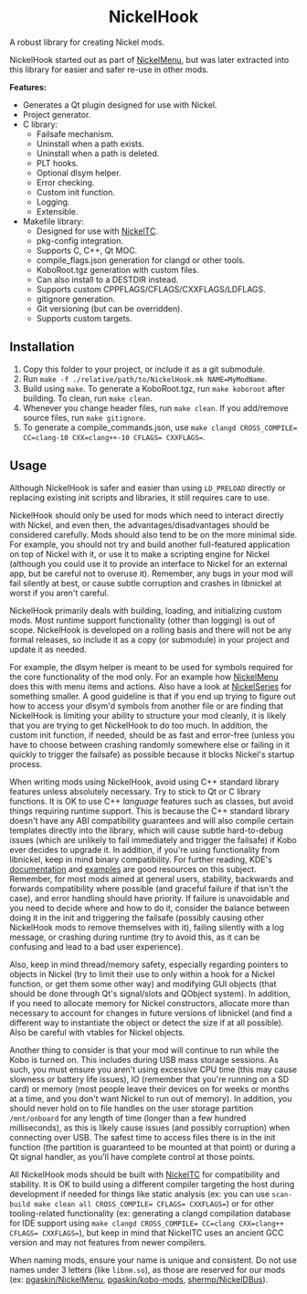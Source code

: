 <h1 align="center">NickelHook</h1>

A robust library for creating Nickel mods.

NickelHook started out as part of [NickelMenu](https://github.com/pgaskin/NickelMenu), but was later extracted into this library for easier and safer re-use in other mods.

**Features:**
- Generates a Qt plugin designed for use with Nickel.
- Project generator.
- C library:
  - Failsafe mechanism.
  - Uninstall when a path exists.
  - Uninstall when a path is deleted.
  - PLT hooks.
  - Optional dlsym helper.
  - Error checking.
  - Custom init function.
  - Logging.
  - Extensible.
- Makefile library:
  - Designed for use with [NickelTC](https://github.com/pgaskin/NickelTC).
  - pkg-config integration.
  - Supports C, C++, Qt MOC.
  - compile_flags.json generation for clangd or other tools.
  - KoboRoot.tgz generation with custom files.
  - Can also install to a DESTDIR instead.
  - Supports custom CPPFLAGS/CFLAGS/CXXFLAGS/LDFLAGS.
  - gitignore generation.
  - Git versioning (but can be overridden).
  - Supports custom targets.

## Installation

1. Copy this folder to your project, or include it as a git submodule.
2. Run `make -f ./relative/path/to/NickelHook.mk NAME=MyModName`.
3. Build using `make`. To generate a KoboRoot.tgz, run `make koboroot` after building. To clean, run `make clean`.
4. Whenever you change header files, run `make clean`. If you add/remove source files, run `make gitignore`.
5. To generate a compile_commands.json, use `make clangd CROSS_COMPILE= CC=clang-10 CXX=clang++-10 CFLAGS= CXXFLAGS=`.

## Usage

Although NickelHook is safer and easier than using `LD_PRELOAD` directly or replacing existing init scripts and libraries, it still requires care to use.

NickelHook should only be used for mods which need to interact directly with Nickel, and even then, the advantages/disadvantages should be considered carefully. Mods should also tend to be on the more minimal side. For example, you should not try and build another full-featured application on top of Nickel with it, or use it to make a scripting engine for Nickel (although you could use it to provide an interface to Nickel for an external app, but be careful not to overuse it). Remember, any bugs in your mod will fail silently at best, or cause subtle corruption and crashes in libnickel at worst if you aren't careful.

NickelHook primarily deals with building, loading, and initializing custom mods. Most runtime support functionality (other than logging) is out of scope. NickelHook is developed on a rolling basis and there will not be any formal releases, so include it as a copy (or submodule) in your project and update it as needed.

For example, the dlsym helper is meant to be used for symbols required for the core functionality of the mod only. For an example how [NickelMenu](https://github.com/pgaskin/NickelMenu) does this with menu items and actions. Also have a look at [NickelSeries](https://github.com/pgaskin/kobo-mods/tree/master/NickelSeries) for something smaller. A good guideline is that if you end up trying to figure out how to access your dlsym'd symbols from another file or are finding that NickelHook is limiting your ability to structure your mod cleanly, it is likely that you are trying to get NickelHook to do too much. In addition, the custom init function, if needed, should be as fast and error-free (unless you have to choose between crashing randomly somewhere else or failing in it quickly to trigger the failsafe) as possible because it blocks Nickel's startup process.

When writing mods using NickelHook, avoid using C++ standard library features unless absolutely necessary. Try to stick to Qt or C library functions. It is OK to use C++ *language* features such as classes, but avoid things requiring runtime support. This is because the C++ standard library doesn't have any ABI compatibility guarantees and will also compile certain templates directly into the library, which will cause subtle hard-to-debug issues (which are unlikely to fail immediately and trigger the failsafe) if Kobo ever decides to upgrade it. In addition, if you're using functionality from libnickel, keep in mind binary compatibility. For further reading, KDE's [documentation](https://community.kde.org/Policies/Binary_Compatibility_Issues_With_C%2B%2B) and [examples](https://community.kde.org/Policies/Binary_Compatibility_Examples) are good resources on this subject. Remember, for most mods aimed at general users, stability, backwards and forwards compatibility where possible (and graceful failure if that isn't the case), and error handling should have priority. If failure is unavoidable and you need to decide where and how to do it, consider the balance between doing it in the init and triggering the failsafe (possibly causing other NickelHook mods to remove themselves with it), failing silently with a log message, or crashing during runtime (try to avoid this, as it can be confusing and lead to a bad user experience).

Also, keep in mind thread/memory safety, especially regarding pointers to objects in Nickel (try to limit their use to only within a hook for a Nickel function, or get them some other way) and modifying GUI objects (that should be done through Qt's signal/slots and QObject system). In addition, if you need to allocate memory for Nickel constructors, allocate more than necessary to account for changes in future versions of libnickel (and find a different way to instantiate the object or detect the size if at all possible). Also be careful with vtables for Nickel objects.

Another thing to consider is that your mod will continue to run while the Kobo is turned on. This includes during USB mass storage sessions. As such, you must ensure you aren't using excessive CPU time (this may cause slowness or battery life issues), IO (remember that you're running on a SD card) or memory (most people leave their devices on for weeks or months at a time, and you don't want Nickel to run out of memory). In addition, you should never hold on to file handles on the user storage partition `/mnt/onboard` for any length of time (longer than a few hundred milliseconds), as this is likely cause issues (and possibly corruption) when connecting over USB. The safest time to access files there is in the init function (the partition is guaranteed to be mounted at that point) or during a Qt signal handler, as you'll have complete control at those points.

All NickelHook mods should be built with [NickelTC](https://github.com/pgaskin/NickelTC) for compatibility and stability. It is OK to build using a different compiler targeting the host during development if needed for things like static analysis (ex: you can use `scan-build make clean all CROSS_COMPILE= CFLAGS= CXXFLAGS=`) or for other tooling-related functionality (ex: generating a clangd compilation database for IDE support using `make clangd CROSS_COMPILE= CC=clang CXX=clang++ CFLAGS= CXXFLAGS=`), but keep in mind that NickelTC uses an ancient GCC version and may not features from newer compilers.

When naming mods, ensure your name is unique and consistent. Do not use names under 3 letters (like `libnm.so`), as those are reserved for our mods (ex: [pgaskin/NickelMenu](https://github.com/pgaskin/NickelMenu), [pgaskin/kobo-mods](https://github.com/pgaskin/kobo-mods), [shermp/NickelDBus](https://github.com/shermp/NickelDBus)).

<!-- TODO: more usage? -->
<!-- TODO: tips and tricks? -->
